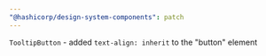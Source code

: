 ```yaml
---
"@hashicorp/design-system-components": patch
---
```


`TooltipButton` - added `text-align: inherit` to the "button" element
